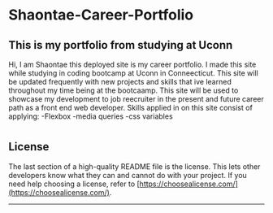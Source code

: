 # Shaontae-Career-Portfolio
## This is  my portfolio from studying at Uconn 

Hi, I am Shaontae this deployed site is my career portfolio. I made this site while studying in coding bootcamp at Uconn in Conneecticut. This site will be updated frequently with new projects and skills that ive learned throughout my time being at the bootcaamp. This site will be used to showcase my development to job reecruiter in the present and future career path as a front end web developer. Skills applied in on this site consist of applying:
-Flexbox
-media queries
-css variables




#

## License


The last section of a high-quality README file is the license. This lets other developers know what they can and cannot do with your project. If you need help choosing a license, refer to [https://choosealicense.com/](https://choosealicense.com/).


---

